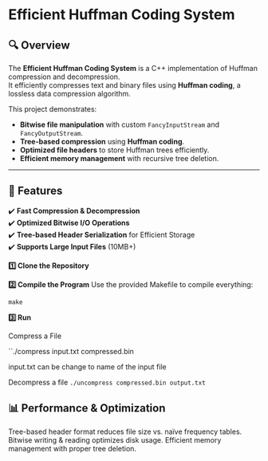 # Efficient Huffman Coding System 

## 🔍 Overview
The **Efficient Huffman Coding System** is a C++ implementation of Huffman compression and decompression.  
It efficiently compresses text and binary files using **Huffman coding**, a lossless data compression algorithm.

This project demonstrates:
- **Bitwise file manipulation** with custom `FancyInputStream` and `FancyOutputStream`.
- **Tree-based compression** using **Huffman coding**.
- **Optimized file headers** to store Huffman trees efficiently.
- **Efficient memory management** with recursive tree deletion.

---

## 🚀 Features
✔️ **Fast Compression & Decompression**  
✔️ **Optimized Bitwise I/O Operations**  
✔️ **Tree-based Header Serialization** for Efficient Storage  
✔️ **Supports Large Input Files** (10MB+)  

**1️⃣ Clone the Repository**

**2️⃣ Compile the Program**
Use the provided Makefile to compile everything: 

``make``

**3️⃣ Run**

Compress a File

``./compress input.txt compressed.bin

input.txt can be change to name of the input file

Decompress a file
`./uncompress compressed.bin output.txt`

## 📊 Performance & Optimization
Tree-based header format reduces file size vs. naïve frequency tables.
Bitwise writing & reading optimizes disk usage.
Efficient memory management with proper tree deletion.
